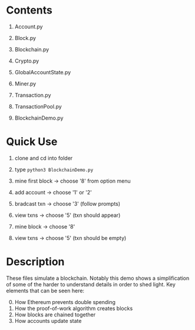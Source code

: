 
# Contents
1. Account.py
2. Block.py
3. Blockchain.py
4. Crypto.py
5. GlobalAccountState.py
6. Miner.py
7. Transaction.py
8. TransactionPool.py

9. BlockchainDemo.py

# Quick Use
1. clone and cd into folder
2. type `python3 BlockchainDemo.py`

3. mine first block -> choose '8' from option menu
4. add account -> choose '1' or '2'

5. bradcast txn -> choose '3' (follow prompts)
6. view txns -> choose '5' (txn should appear)
7. mine block -> choose '8'
8. view txns -> choose '5' (txn should be empty)

# Description
These files simulate a blockchain. Notably this
demo shows a simplification of some of the
harder to understand details in order to shed
light. Key elements that can be seen here:

  0. How Ethereum prevents double spending
  1. How the proof-of-work algorithm creates blocks
  2. How blocks are chained together
  3. How accounts update state
